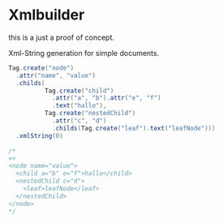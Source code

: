# Xmlbuilder
this is a just a proof of concept.

Xml-String generation for simple documents.
```java
Tag.create("node")
  .attr("name", "value")
  .childs(
          Tag.create("child")
            .attr("a", "b").attr("e", "f")
            .text("hallo"),
          Tag.create("nestedChild")
            .attr("c", "d")
            .childs(Tag.create("leaf").text("leafNode")))
  .xmlString(0)
  
/*
=>
<node name="value">
  <child a="b" e="f">hallo</child>
  <nestedChild c="d">
    <leaf>leafNode</leaf>
  </nestedChild>
</node>
*/
```
